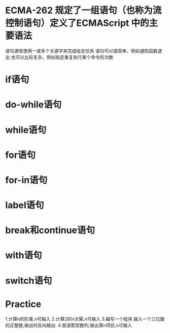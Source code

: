 # ECMA-262 规定了一组语句（也称为流控制语句）定义了ECMAScript 中的主要语法

语句通常使用一或多个关键字来完成给定任务
语句可以很简单，例如通知函数退出
也可以比较复杂，例如指定重复执行某个命令的次数

# if语句

# do-while语句

# while语句

# for语句

# for-in语句

# label语句

# break和continue语句

# with语句

# switch语句

# Practice
1.计算n的阶乘,n可输入
2.计算2的n次幂,n可输入
3.编写一个程序,输入一个三位数的正整数,输出时反向输出.
4.斐波那契数列,输出第n项目,n可输入
